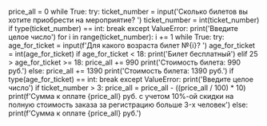 price_all = 0
while True:
    try:
        ticket_number = input('Сколько билетов вы хотите приобрести на мероприятие? ')
        ticket_number = int(ticket_number)
        if type(ticket_number) == int:
            break
    except ValueError:
        print('Введите целое число')
for i in range(ticket_number):
    i += 1
    while True:
        try:
            age_for_ticket = input(f'Для какого возраста билет №{i}? ')
            age_for_ticket = int(age_for_ticket)
            if age_for_ticket < 18:
                print('Билет бесплатный')
            elif 25 > age_for_ticket >= 18:
                price_all += 990
                print('Стоимость билета: 990 руб.')
            else:
                price_all += 1390
                print('Стоимость билета: 1390 руб.')
            if type(age_for_ticket) == int:
                break
        except ValueError:
            print('Введите целое число')
if ticket_number > 3:
    price_all = price_all - ((price_all / 100) * 10)
    print(f'Сумма к оплате {price_all} руб. с учетом 10%-ой скидки на полную стоимость заказа за регистрацию больше 3-x человек')
else:
    print(f'Сумма к оплате {price_all} руб.')
